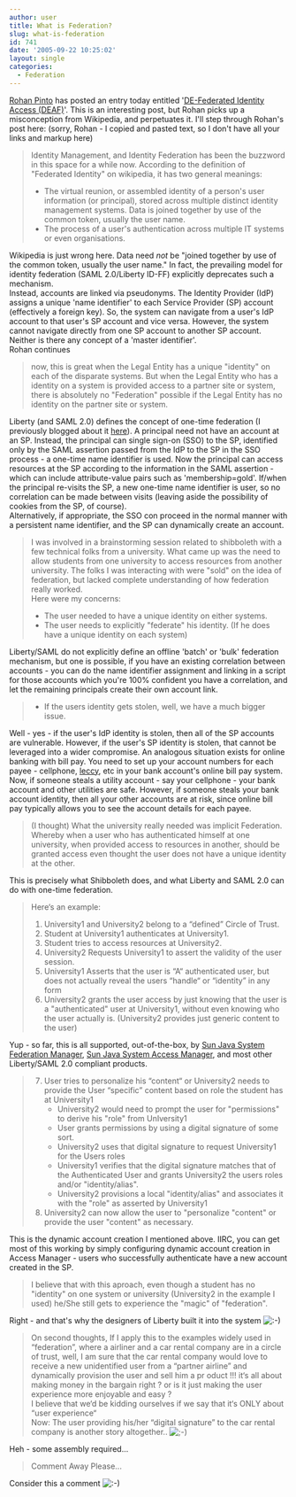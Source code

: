 ```yaml
---
author: user
title: What is Federation?
slug: what-is-federation
id: 741
date: '2005-09-22 10:25:02'
layout: single
categories:
  - Federation
---
```


[Rohan Pinto](http://blogs.sun.com/roller/page/rohanpinto) has posted an entry today entitled '[DE-Federated Identity Access (DEAF)](http://blogs.sun.com/roller/page/rohanpinto?entry=de_federated_identity_access_deaf)'. This is an interesting post, but Rohan picks up a misconception from Wikipedia, and perpetuates it. I'll step through Rohan's post here: (sorry, Rohan - I copied and pasted text, so I don't have all your links and markup here)

> Identity Management, and Identity Federation has been the buzzword in this space for a while now. According to the definition of "Federated Identity" on wikipedia, it has two general meanings:
> 
> *   The virtual reunion, or assembled identity of a person's user information (or principal), stored across multiple distinct identity management systems. Data is joined together by use of the common token, usually the user name.
> *   The process of a user's authentication across multiple IT systems or even organisations.

Wikipedia is just wrong here. Data need _not_ be "joined together by use of the common token, usually the user name." In fact, the prevailing model for identity federation (SAML 2.0/Liberty ID-FF) explicitly deprecates such a mechanism.  
Instead, accounts are linked via pseudonyms. The Identity Provider (IdP) assigns a unique 'name identifier' to each Service Provider (SP) account (effectively a foreign key). So, the system can navigate from a user's IdP account to that user's SP account and vice versa. However, the system cannot navigate directly from one SP account to another SP account. Neither is there any concept of a 'master identifier'.  
Rohan continues

> now, this is great when the Legal Entity has a unique "identity" on each of the disparate systems. But when the Legal Entity who has a identity on a system is provided access to a partner site or system, there is absolutely no "Federation" possible if the Legal Entity has no identity on the partner site or system.

Liberty (and SAML 2.0) defines the concept of one-time federation (I previously blogged about it [here](http://blogs.sun.com/roller/page/superpat?entry=one_time_federation)). A principal need not have an account at an SP. Instead, the principal can single sign-on (SSO) to the SP, identified only by the SAML assertion passed from the IdP to the SP in the SSO process - a one-time name identifier is used. Now the principal can access resources at the SP according to the information in the SAML assertion - which can include attribute-value pairs such as 'membership=gold'. If/when the principal re-visits the SP, a new one-time name identifier is user, so no correlation can be made between visits (leaving aside the possibility of cookies from the SP, of course).  
Alternatively, if appropriate, the SSO con proceed in the normal manner with a persistent name identifier, and the SP can dynamically create an account.

> I was involved in a brainstorming session related to shibboleth with a few technical folks from a university. What came up was the need to allow students from one university to access resources from another university. The folks I was interacting with were "sold" on the idea of federation, but lacked complete understanding of how federation really worked.  
> Here were my concerns:
> 
> *   The user needed to have a unique identity on either systems.
> *   The user needs to explicitly "federate" his identity. (If he does have a unique identity on each system)

Liberty/SAML do not explicitly define an offline 'batch' or 'bulk' federation mechanism, but one is possible, if you have an existing correlation between accounts - you can do the name identifier assignment and linking in a script for those accounts which you're 100% confident you have a correlation, and let the remaining principals create their own account link.

> *   If the users identity gets stolen, well, we have a much bigger issue.

Well - yes - if the user's IdP identity is stolen, then all of the SP accounts are vulnerable. However, if the user's SP identity is stolen, that cannot be leveraged into a wider compromise. An analogous situation exists for online banking with bill pay. You need to set up your account numbers for each payee - cellphone, [leccy](http://www.twochapstalking.com/dictarchive/000317.html), etc in your bank account's online bill pay system. Now, if someone steals a utility account - say your cellphone - your bank account and other utilities are safe. However, if someone steals your bank account identity, then all your other accounts are at risk, since online bill pay typically allows you to see the account details for each payee.

> (I thought) What the university really needed was implicit Federation. Whereby when a user who has authenticated himself at one university, when provided access to resources in another, should be granted access even thought the user does not have a unique identity at the other.

This is precisely what Shibboleth does, and what Liberty and SAML 2.0 can do with one-time federation.

> Here‘s an example:
> 
> 1.  University1 and University2 belong to a “defined” Circle of Trust.
> 2.  Student at University1 authenticates at University1\.
> 3.  Student tries to access resources at University2\.
> 4.  University2 Requests University1 to assert the validity of the user session.
> 5.  University1 Asserts that the user is “A“ authenticated user, but does not actually reveal the users “handle“ or “identity” in any form
> 6.  University2 grants the user access by just knowing that the user is a "authenticated" user at University1, without even knowing who the user actually is. (University2 provides just generic content to the user)

Yup - so far, this is all supported, out-of-the-box, by [Sun Java System Federation Manager](http://www.sun.com/software/products/federation_mgr/index.xml), [Sun Java System Access Manager](http://www.sun.com/software/products/access_mgr/index.xml), and most other Liberty/SAML 2.0 compliant products.

> 7.  User tries to personalize his “content“ or University2 needs to provide the User “specific” content based on role the student has at University1
>     *   University2 would need to prompt the user for "permissions" to derive his "role" from UnIversity1
>     *   User grants permissions by using a digital signature of some sort.
>     *   University2 uses that digital signature to request University1 for the Users roles
>     *   University1 verifies that the digital signature matches that of the Authenticated User and grants University2 the users roles and/or "identity/alias".
>     *   University2 provisions a local "identity/alias" and associates it with the "role" as asserted by University1
> 8.  University2 can now allow the user to "personalize "content" or provide the user "content" as necessary.

This is the dynamic account creation I mentioned above. IIRC, you can get most of this working by simply configuring dynamic account creation in Access Manager - users who successfully authenticate have a new account created in the SP.

> I believe that with this aproach, even though a student has no "identity" on one system or university (University2 in the example I used) he/She still gets to experience the "magic" of "federation".

Right - and that's why the designers of Liberty built it into the system ![:-)](http://blogs.sun.com/roller/images/smileys/smile.gif ":-)")

> On second thoughts, If I apply this to the examples widely used in “federation”, where a airliner and a car rental company are in a circle of trust, well, I am sure that the car rental company would love to receive a new unidentified user from a “partner airline” and dynamically provision the user and sell him a pr oduct !!! it‘s all about making money in the bargain right ? or is it just making the user experience more enjoyable and easy ?  
> I believe that we‘d be kidding ourselves if we say that it‘s ONLY about “user experience“  
> Now: The user providing his/her “digital signature” to the car rental company is another story altogether.. ![;-)](http://blogs.sun.com/roller/images/smileys/wink.gif ";-)")

Heh - some assembly required...

> Comment Away Please...

Consider this a comment ![:-)](http://blogs.sun.com/roller/images/smileys/smile.gif ":-)")